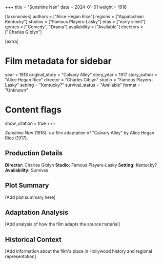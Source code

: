 +++
title = "Sunshine Nan"
date = 2024-01-01
weight = 1918

[taxonomies]
authors = ["Alice Hegan Rice"]
regions = ["Appalachian Kentucky"]
studios = ["Famous Players-Lasky"]
eras = ["early silent"]
genres = ["Comedy", "Drama"]
availability = ["Available"]
directors = ["Charles Giblyn"]

[extra]
# Film metadata for sidebar
year = 1918
original_story = "Calvary Alley"
story_year = 1917
story_author = "Alice Hegan Rice"
director = "Charles Giblyn"
studio = "Famous Players-Lasky"
setting = "Kentucky?"
survival_status = "Available"
format = "Unknown"

# Content flags
show_citation = true
+++

*Sunshine Nan* (1918) is a film adaptation of "Calvary Alley" by Alice Hegan Rice (1917).

## Production Details

**Director:** Charles Giblyn
**Studio:** Famous Players-Lasky
**Setting:** Kentucky?
**Availability:** Survives

## Plot Summary

[Add plot summary here]

## Adaptation Analysis

[Add analysis of how the film adapts the source material]

## Historical Context

[Add information about the film's place in Hollywood history and regional representation]
